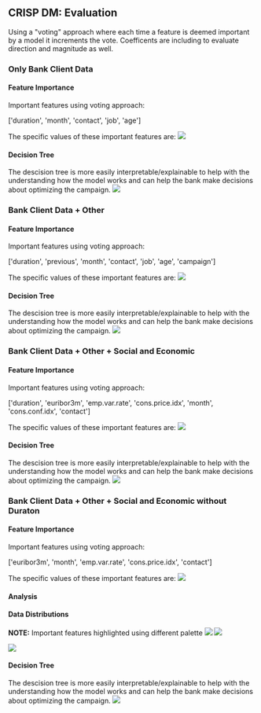 ## CRISP DM: Evaluation
Using a "voting" approach where each time a feature is deemed important by a model it increments the vote. Coefficents are including to evaluate direction and magnitude as well.
### Only Bank Client Data
#### Feature Importance

Important features using voting approach:

['duration', 'month', 'contact', 'job', 'age']

The specific values of these important features are:
<a href="./analysis_results/module_17_01.step11.improving_model.experiment1.important_features.dataFrame.png" target="_blank"><img src="./analysis_results/module_17_01.step11.improving_model.experiment1.important_features.dataFrame.png"/></a>

#### Decision Tree
The descision tree is more easily interpretable/explainable to help with the understanding how the model works and can help the bank make decisions about optimizing the campaign.
<a href="./analysis_results/module_17_01.step12.final_analysis..decision_tree_final.png" target="_blank"><img src="./analysis_results/module_17_01.step12.final_analysis..decision_tree_final.png"/></a>
### Bank Client Data + Other
#### Feature Importance

Important features using voting approach:

['duration', 'previous', 'month', 'contact', 'job', 'age', 'campaign']

The specific values of these important features are:
<a href="./analysis_results/module_17_01.step11.improving_model.experiment2.important_features.dataFrame.png" target="_blank"><img src="./analysis_results/module_17_01.step11.improving_model.experiment2.important_features.dataFrame.png"/></a>

#### Decision Tree
The descision tree is more easily interpretable/explainable to help with the understanding how the model works and can help the bank make decisions about optimizing the campaign.
<a href="./analysis_results/module_17_01.step12.final_analysis..decision_tree_final.png" target="_blank"><img src="./analysis_results/module_17_01.step12.final_analysis..decision_tree_final.png"/></a>
### Bank Client Data + Other + Social and Economic
#### Feature Importance

Important features using voting approach:

['duration', 'euribor3m', 'emp.var.rate', 'cons.price.idx', 'month', 'cons.conf.idx', 'contact']

The specific values of these important features are:
<a href="./analysis_results/module_17_01.step11.improving_model.experiment3.important_features.dataFrame.png" target="_blank"><img src="./analysis_results/module_17_01.step11.improving_model.experiment3.important_features.dataFrame.png"/></a>

#### Decision Tree
The descision tree is more easily interpretable/explainable to help with the understanding how the model works and can help the bank make decisions about optimizing the campaign.
<a href="./analysis_results/module_17_01.step12.final_analysis..decision_tree_final.png" target="_blank"><img src="./analysis_results/module_17_01.step12.final_analysis..decision_tree_final.png"/></a>
### Bank Client Data + Other + Social and Economic without Duraton
#### Feature Importance

Important features using voting approach:

['euribor3m', 'month', 'emp.var.rate', 'cons.price.idx', 'contact']

The specific values of these important features are:
<a href="./analysis_results/module_17_01.step11.improving_model.experiment4.important_features.dataFrame.png" target="_blank"><img src="./analysis_results/module_17_01.step11.improving_model.experiment4.important_features.dataFrame.png"/></a>

#### Analysis
#### Data Distributions
**NOTE:** Important features highlighted using different palette
<a href="./analysis_results/module_17_01.step12.final_analysis.important.categorical.data.distribution.png" target="_blank"><img src="./analysis_results/module_17_01.step12.final_analysis.important.categorical.data.distribution.png"/></a>
<a href="./analysis_results/module_17_01.step12.final_analysis.important.age.data.distribution.png" target="_blank"><img src="./analysis_results/module_17_01.step12.final_analysis.important.age.data.distribution.png"/></a>

<a href="./analysis_results/module_17_01.step12.final_analysis.important.numeric.data.distribution.png" target="_blank"><img src="./analysis_results/module_17_01.step12.final_analysis.important.numeric.data.distribution.png"/></a>

#### Decision Tree
The descision tree is more easily interpretable/explainable to help with the understanding how the model works and can help the bank make decisions about optimizing the campaign.
<a href="./analysis_results/module_17_01.step12.final_analysis..decision_tree_final.png" target="_blank"><img src="./analysis_results/module_17_01.step12.final_analysis..decision_tree_final.png"/></a>
